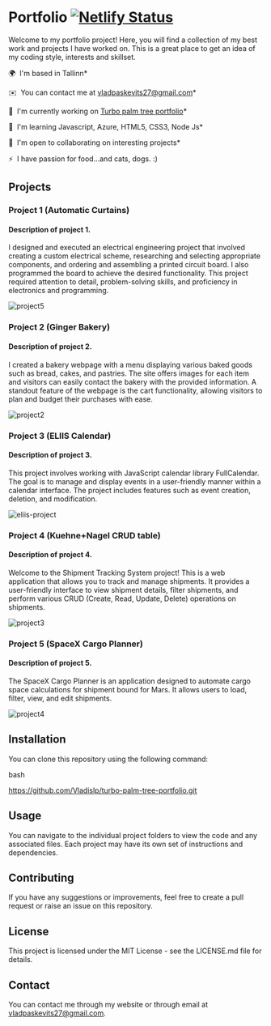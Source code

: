 # Portfolio [![Netlify Status](https://api.netlify.com/api/v1/badges/95d38385-0d0b-422d-ad2c-f81ca1607dda/deploy-status)](https://app.netlify.com/sites/vp-web-development-showcase/deploys)

Welcome to my portfolio project! Here, you will find a collection of my best work and projects I have worked on. This is a great place to get an idea of my coding style, interests and skillset.

🌍  I'm based in Tallinn* 

✉️  You can contact me at [vladpaskevits27@gmail.com](mailto:vladpaskevits27@gmail.com)* 

🚀  I'm currently working on [Turbo palm tree portfolio](https://github.com/Vladislp/turbo-palm-tree-portfolio.github.io)* 

🧠  I'm learning Javascript, Azure, HTML5, CSS3, Node Js* 

🤝  I'm open to collaborating on interesting projects* 

⚡  I have passion for food...and cats, dogs. :)

## Projects

### Project 1 (Automatic Curtains)

#### Description of project 1.

I designed and executed an electrical engineering project that involved creating a custom electrical scheme, researching and selecting appropriate components, and ordering and assembling a printed circuit board. I also programmed the board to achieve the desired functionality. This project required attention to detail, problem-solving skills, and proficiency in electronics and programming.

![project5](https://github.com/Vladislp/turbo-palm-tree-portfolio/assets/42935979/1d406142-8d7c-4c71-83a6-daa19aa45856)


### Project 2 (Ginger Bakery)

#### Description of project 2.

I created a bakery webpage with a menu displaying various baked goods such as bread, cakes, and pastries. The site offers images for each item and visitors can easily contact the bakery with the provided information. A standout feature of the webpage is the cart functionality, allowing visitors to plan and budget their purchases with ease. 

![project2](https://github.com/Vladislp/turbo-palm-tree-portfolio/assets/42935979/cc1e581b-ebfc-4b95-b475-bbc6a2ed3cb6)

### Project 3 (ELIIS Calendar)

#### Description of project 3.

This project involves working with JavaScript calendar library FullCalendar. The goal is to manage and display events in a user-friendly manner within a calendar interface. The project includes features such as event creation, deletion, and modification.

![eliis-project](https://github.com/Vladislp/turbo-palm-tree-portfolio/assets/42935979/d71f9b81-63ff-4f3e-b29c-e9b3b1799cef)

### Project 4 (Kuehne+Nagel CRUD table)

#### Description of project 4.

Welcome to the Shipment Tracking System project! This is a web application that allows you to track and manage shipments. It provides a user-friendly interface to view shipment details, filter shipments, and perform various CRUD (Create, Read, Update, Delete) operations on shipments.

![project3](https://github.com/Vladislp/turbo-palm-tree-portfolio/assets/42935979/11530855-bc30-45ab-815a-4140808f3517)

### Project 5 (SpaceX Cargo Planner)

#### Description of project 5.

The SpaceX Cargo Planner is an application designed to automate cargo space calculations for shipment bound for Mars. It allows users to load, filter, view, and edit shipments.

![project4](https://github.com/Vladislp/turbo-palm-tree-portfolio/assets/42935979/ee891645-094a-4293-a83a-cb2fd0f361c3)

## Installation

You can clone this repository using the following command:

bash

https://github.com/Vladislp/turbo-palm-tree-portfolio.git

## Usage

You can navigate to the individual project folders to view the code and any associated files. Each project may have its own set of instructions and dependencies.

## Contributing

If you have any suggestions or improvements, feel free to create a pull request or raise an issue on this repository.
## License

This project is licensed under the MIT License - see the LICENSE.md file for details.
## Contact

You can contact me through my website or through email at vladpaskevits27@gmail.com.
